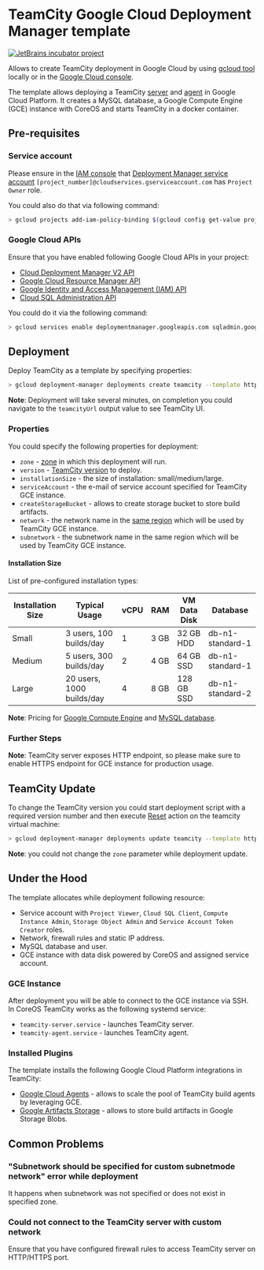 # TeamCity Google Cloud Deployment Manager template
[![JetBrains incubator project](http://jb.gg/badges/incubator.svg)](https://confluence.jetbrains.com/display/ALL/JetBrains+on+GitHub)

Allows to create TeamCity deployment in Google Cloud by using [gcloud tool](https://cloud.google.com/sdk/gcloud/) locally or in the [Google Cloud console](https://console.cloud.google.com/).

The template allows deploying a TeamCity [server](https://hub.docker.com/r/jetbrains/teamcity-server/) and [agent](https://hub.docker.com/r/jetbrains/teamcity-agent/) in Google Cloud Platform. It creates a MySQL database, a Google Compute Engine (GCE) instance with CoreOS and starts TeamCity in a docker container.

## Pre-requisites

### Service account

Please ensure in the [IAM console](https://console.cloud.google.com/iam-admin/iam/project) that [Deployment Manager service account](https://cloud.google.com/deployment-manager/docs/access-control#access_control_for_deployment_manager) `[project_number]@cloudservices.gserviceaccount.com` has `Project Owner` role.

You could also do that via following command:

```sh
> gcloud projects add-iam-policy-binding $(gcloud config get-value project) --member serviceAccount:$(gcloud projects describe $(gcloud config get-value project) --format="value(projectNumber)")@cloudservices.gserviceaccount.com --role roles/owner
```

### Google Cloud APIs

Ensure that you have enabled following Google Cloud APIs in your project:
* [Cloud Deployment Manager V2 API](https://console.cloud.google.com/apis/api/deploymentmanager.googleapis.com/overview)
* [Google Cloud Resource Manager API](https://console.cloud.google.com/apis/api/cloudresourcemanager.googleapis.com/overview)
* [Google Identity and Access Management (IAM) API](https://console.cloud.google.com/apis/api/iam.googleapis.com/overview)
* [Cloud SQL Administration API](https://console.developers.google.com/apis/api/sqladmin.googleapis.com/overview)

You could do it via the following command:

```sh
> gcloud services enable deploymentmanager.googleapis.com sqladmin.googleapis.com iam.googleapis.com cloudresourcemanager.googleapis.com runtimeconfig.googleapis.com
```

## Deployment

Deploy TeamCity as a template by specifying properties:

```sh
> gcloud deployment-manager deployments create teamcity --template https://raw.githubusercontent.com/dtretyakov/teamcity-google-template/master/teamcity.jinja --properties zone:<zone>
```

**Note**: Deployment will take several minutes, on completion you could navigate to the `teamcityUrl` output value to see TeamCity UI.

### Properties

You could specify the following properties for deployment:

* `zone` - [zone](https://cloud.google.com/compute/docs/regions-zones/) in which this deployment will run.
* `version` - [TeamCity version](https://www.jetbrains.com/teamcity/download/) to deploy.
* `installationSize` - the size of installation: small/medium/large.
* `serviceAccount` - the e-mail of service account specified for TeamCity GCE instance.
* `createStorageBucket` - allows to create storage bucket to store build artifacts.
* `network` - the network name in the [same region](https://cloud.google.com/compute/docs/regions-zones/) which will be used by TeamCity GCE instance.
* `subnetwork` - the subnetwork name in the same region which will be used by TeamCity GCE instance.

#### Installation Size

List of pre-configured installation types:

| Installation Size | Typical Usage             | vCPU | RAM  | VM Data Disk | Database         |
| ----------------- | ------------------------- | ---- | ---- | ------------ | ---------------- |
| Small             | 3 users, 100 builds/day   | 1    | 3 GB | 32 GB HDD    | db-n1-standard-1 |
| Medium            | 5 users, 300 builds/day   | 2    | 4 GB | 64 GB SSD    | db-n1-standard-1 |
| Large             | 20 users, 1000 builds/day | 4    | 8 GB | 128 GB SSD   | db-n1-standard-2 |

**Note**: Pricing for [Google Compute Engine](https://cloud.google.com/compute/pricing#custommachinetypepricing) and [MySQL database](https://cloud.google.com/sql/docs/mysql/pricing).

### Further Steps

**Note**: TeamCity server exposes HTTP endpoint, so please make sure to enable HTTPS endpoint for GCE instance for production usage.

## TeamCity Update

To change the TeamCity version you could start deployment script with a required version number and then execute [Reset](https://cloud.google.com/compute/docs/instances/restarting-an-instance) action on the teamcity virtual machine:
 
```sh
> gcloud deployment-manager deployments update teamcity --template https://raw.githubusercontent.com/dtretyakov/teamcity-google-template/master/teamcity.jinja --properties zone:<zone>,version:2017.2.2
```

**Note**: you could not change the `zone` parameter while deployment update.

## Under the Hood

The template allocates while deployment following resource:
* Service account with `Project Viewer`, `Cloud SQL Client`, `Compute Instance Admin`, `Storage Object Admin` and `Service Account Token Creator` roles.
* Network, firewall rules and static IP address.
* MySQL database and user.
* GCE instance with data disk powered by CoreOS and assigned service account.

### GCE Instance

After deployment you will be able to connect to the GCE instance via SSH. In CoreOS TeamCity works as the following systemd service:

* `teamcity-server.service` - launches TeamCity server.
* `teamcity-agent.service` - launches TeamCity agent.

### Installed Plugins

The template installs the following Google Cloud Platform integrations in TeamCity:

* [Google Cloud Agents](https://plugins.jetbrains.com/plugin/9704-google-cloud-agents) - allows to scale the pool of TeamCity build agents by leveraging GCE.
* [Google Artifacts Storage](https://plugins.jetbrains.com/plugin/9634-google-artifact-storage) - allows to store build artifacts in Google Storage Blobs.

## Common Problems

### "Subnetwork should be specified for custom subnetmode network" error while deployment

It happens when subnetwork was not specified or does not exist in specified zone.

### Could not connect to the TeamCity server with custom network

Ensure that you have configured firewall rules to access TeamCity server on HTTP/HTTPS port.
